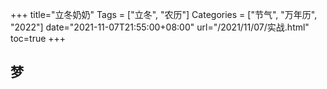 +++
title="立冬奶奶"
Tags = ["立冬", "农历"]
Categories = ["节气", "万年历", "2022"]
date="2021-11-07T21:55:00+08:00"
url="/2021/11/07/实战.html"
toc=true
+++

## 梦
